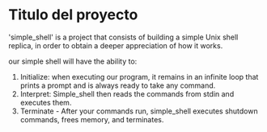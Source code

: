 # Titulo del proyecto

'simple_shell' is a project that consists of building a simple Unix shell replica, in order to obtain a deeper appreciation of how it works.

our simple shell will have the ability to:
1. Initialize: when executing our program, it remains in an infinite loop that prints a prompt and is always ready to take any command.
2. Interpret: Simple_shell then reads the commands from stdin and executes them.
3. Terminate - After your commands run, simple_shell executes shutdown commands, frees memory, and terminates.
